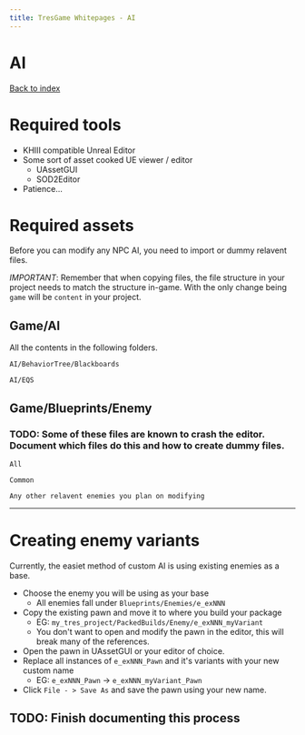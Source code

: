 ```yaml
---
title: TresGame Whitepages - AI
---
```


# AI

[Back to index](index.md)

# Required tools

-   KHIII compatible Unreal Editor
-   Some sort of asset cooked UE viewer / editor
    -   UAssetGUI
    -   SOD2Editor
-   Patience...

# Required assets

Before you can modify any NPC AI, you need to import or dummy relavent files.

_IMPORTANT_: Remember that when copying files, the file structure in your project needs to match the structure in-game. With the only change being `game` will be `content` in your project.

## Game/AI

All the contents in the following folders.

`AI/BehaviorTree/Blackboards`

`AI/EQS`

## Game/Blueprints/Enemy

### TODO: Some of these files are known to crash the editor. Document which files do this and how to create dummy files.

`All`

`Common`

`Any other relavent enemies you plan on modifying`

---

# Creating enemy variants

Currently, the easiet method of custom AI is using existing enemies as a base.

-   Choose the enemy you will be using as your base
    -   All enemies fall under `Blueprints/Enemies/e_exNNN`
-   Copy the existing pawn and move it to where you build your package
    -   EG: `my_tres_project/PackedBuilds/Enemy/e_exNNN_myVariant`
    -   You don't want to open and modify the pawn in the editor, this will break many of the references.
-   Open the pawn in UAssetGUI or your editor of choice.
-   Replace all instances of `e_exNNN_Pawn` and it's variants with your new custom name
    -   EG: `e_exNNN_Pawn` -> `e_exNNN_myVariant_Pawn`
-   Click `File - > Save As` and save the pawn using your new name.

## TODO: Finish documenting this process
